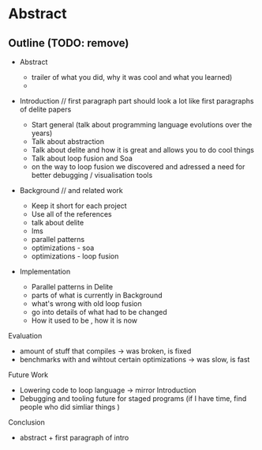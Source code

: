 # Abstract

 
 
## Outline (TODO: remove)

- Abstract
    - trailer of what you did, why it was cool and what you learned)
    - 
- Introduction // first paragraph part should look a lot like first paragraphs of delite papers
    - Start general (talk about programming language evolutions over the years)
    - Talk about abstraction
    - Talk about delite and how it is great and allows you to do cool things
    - Talk about loop fusion and Soa
    - on the way to loop fusion we discovered and adressed a need for better debugging / visualisation tools

- Background // and related work
    - Keep it short for each project
    - Use all of the references
    - talk about delite
    - lms
    - parallel patterns
    - optimizations - soa
    - optimizations - loop fusion

- Implementation
    - Parallel patterns in Delite
    - parts of what is currently in Background
    - what's wrong with old loop fusion
    - go into details of what had to be changed
    - How it used to be , how it is now

Evaluation

- amount of stuff that compiles -> was broken, is fixed
- benchmarks with and wihtout certain optimizations -> was slow, is fast

Future Work

- Lowering code to loop language -> mirror Introduction
- Debugging and tooling future for staged programs (if I have time, find people who did simliar things )

Conclusion

- abstract + first paragraph of intro